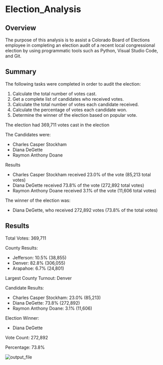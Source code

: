 # Election_Analysis

## Overview
The purpose of this analysis is to assist a Colorado Board of Elections employee in completing an election audit of a recent local congressional election by using programmatic tools such as Python, Visual Studio Code, and Git.

## Summary
The following tasks were completed in order to audit the election:
1. Calculate the total number of votes cast. 
2. Get a complete list of candidates who received votes. 
3. Calculate the total number of votes each candidate received. 
4. Calculate the percentage of votes each candidate won. 
5. Determine the winner of the election based on popular vote.

The election had 369,711 votes cast in the election

The Candidates were:
* Charles Casper Stockham
* Diana DeGette
* Raymon Anthony Doane

Results
* Charles Casper Stockham received 23.0% of the vote (85,213 total votes) 
* Diana DeGette received 73.8% of the vote (272,892 total votes)
* Raymon Anthony Doane received 3.1% of the vote (11,606 total votes)

The winner of the election was:
* Diana DeGette, who received 272,892 votes (73.8% of the total votes)

## Results

Total Votes: 369,711

County Results:
* Jefferson: 10.5% (38,855)
* Denver: 82.8% (306,055)
* Arapahoe: 6.7% (24,801)

Largest County Turnout: Denver

Candidate Results:
* Charles Casper Stockham: 23.0% (85,213)
* Diana DeGette: 73.8% (272,892)
* Raymon Anthony Doane: 3.1% (11,606)

Election Winner:
* Diana DeGette

Vote Count: 272,892

Percentage: 73.8%

![output_file](https://user-images.githubusercontent.com/106290364/174003043-10afd124-d15a-46b9-90e4-98f6475c532e.png)
